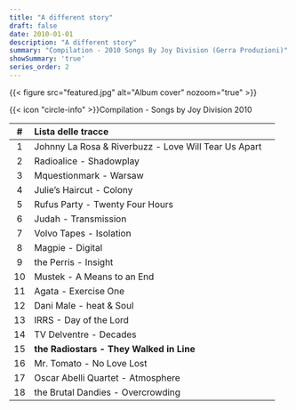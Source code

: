 ```yaml
---
title: "A different story"
draft: false
date: 2010-01-01
description: "A different story"
summary: "Compilation - 2010 Songs By Joy Division (Gerra Produzioni)"
showSummary: 'true'
series_order: 2
---
```


{{< figure
    src="featured.jpg"
    alt="Album cover"
    nozoom="true"
    >}}

{{< icon "circle-info" >}}Compilation - Songs by Joy Division 2010

| #     | Lista delle tracce                                                   |               |
| :---: | :---                                                                 | :---          |
| 1     | Johnny La Rosa & Riverbuzz - Love Will Tear Us Apart                 |               |
| 2     | Radioalice - Shadowplay                                              |               |
| 3     | Mquestionmark - Warsaw                                               |               |
| 4     | Julie’s Haircut - Colony                                             |               |
| 5     | Rufus Party - Twenty Four Hours                                      |               |
| 6     | Judah - Transmission                                                 |               |
| 7     | Volvo Tapes - Isolation                                              |               |
| 8     | Magpie - Digital                                                     |               |
| 9     | the Perris - Insight                                                 |               |
| 10     | Mustek - A Means to an End                                           |               |
| 11    | Agata - Exercise One                                                 |               |
| 12    | Dani Male - heat & Soul                                              |               |
| 13    | IRRS - Day of the Lord                                               |               |
| 14    | TV Delventre - Decades                                               |               |
| 15    | **the Radiostars - They Walked in Line**                             |               |
| 16    | Mr. Tomato - No Love Lost                                            |               |
| 17    | Oscar Abelli Quartet - Atmosphere                                    |               |
| 18    | the Brutal Dandies - Overcrowding                                    |               |
